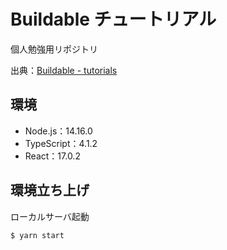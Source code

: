 # Buildable チュートリアル
個人勉強用リポジトリ

出典：[Buildable - tutorials](https://www.buildable.dev/tutorials)

## 環境
- Node.js：14.16.0
- TypeScript：4.1.2
- React：17.0.2

## 環境立ち上げ
ローカルサーバ起動
```
$ yarn start
```
